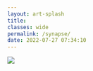 ```yaml
---
layout: art-splash
title: 
classes: wide
permalink: /synapse/
date: 2022-07-27 07:34:10
---
```

<div class="google-maps">
   <!-- Image Map Generated by http://www.image-map.net/ -->
   <img  src="../assets/img/azure-synapse-analytics.png" usemap="#image-map">

   <map name="image-map">
      <area target="" alt="Ingest" title="Ingest" href="../ingest" coords="310,165,15" shape="circle">
      <area target="" alt="Store" title="Store" href="../data-stores" coords="616,165,15" shape="circle">
      <area target="" alt="Enrich" title="Enrich" href="../enrich-explore-discover" coords="924,165,15" shape="circle">
      <area target="" alt="Publish" title="Publish" href="../publish" coords="1231,164,14" shape="circle">
      <area target="_blank" alt="Azure Synapse Analytics" title="Azure Synapse Analytics" href="https://learn.microsoft.com/en-us/azure/synapse-analytics/" coords="42,200,1241,308" shape="rect">
      <area target="_blank" alt="Power BI" title="Power BI" href="https://learn.microsoft.com/en-us/power-bi/" coords="653,325,1241,444" shape="rect">
      <area target="_blank" alt="Microsoft Purview" title="Microsoft Purview" href="https://learn.microsoft.com/en-us/azure/purview/" coords="439,491,876,580" shape="rect">
      <area target="" alt="Data Governance" title="Data Governance" href="../data-governance" coords="1231,537,24" shape="circle">
   </map>
</div>